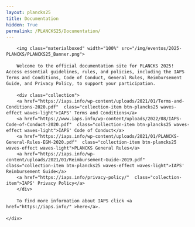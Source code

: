 ```yaml
---
layout: plancks25
title: Documentation
hidden: True
permalink: /PLANCKS25/Documentation/
---
```


<div class="no-pad-top" id="index-page">
  <div class="container">
    <div class="section">

        <img class="materialboxed" width="100%" src="/img/eventos/2025-PLANCKS/PLANCKS25_Banner.png">

        Welcome to the official documentation site for PLANCKS 2025! Access essential guidelines, rules, and policies, including the IAPS Terms and Conditions, Code of Conduct, General Rules, Reimbursement Guide, and Privacy Policy, to support your participation. 

        <div class="collection">
        <a href="https://iaps.info/wp-content/uploads/2021/01/Terms-and-Conditions-2020.pdf"  class="collection-item btn-plancks25 waves-effect waves-light">IAPS' Terms and Conditions</a>
        <a href="https://www.iaps.info/wp-content/uploads/2022/08/IAPS-Code-of-Conduct-2020.pdf"  class="collection-item btn-plancks25 waves-effect waves-light">IAPS' Code of Conduct</a>  
        <a href="https://iaps.info/wp-content/uploads/2021/01/PLANCKS-General-Rules-EGM-2020.pdf"  class="collection-item btn-plancks25 waves-effect waves-light">PLANCKS General Rules</a>
        <a href="https://iaps.info/wp-content/uploads/2021/01/Reimbursement-Guide-2019.pdf"  class="collection-item btn-plancks25 waves-effect waves-light">IAPS' Reimbursement Guide</a>
        <a href="https://iaps.info/privacy-policy/"  class="collection-item">IAPS' Privacy Policy</a>
        </div>

        To find more information about IAPS click <a href="https://iaps.info/" >here</a>.

    </div>
  </div>
</div>